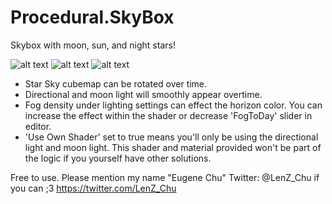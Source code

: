 # Procedural.SkyBox
Skybox with moon, sun, and night stars!

![alt text](https://raw.githubusercontent.com/shadowlenz/Procedural.SkyBox/master/examplePic1.png)
![alt text](https://raw.githubusercontent.com/shadowlenz/Procedural.SkyBox/master/examplePic2.png)
![alt text](https://raw.githubusercontent.com/shadowlenz/Procedural.SkyBox/master/examplePic3.png)
 
 - Star Sky cubemap can be rotated over time.
 - Directional and moon light will smoothly appear overtime.
 - Fog density under lighting settings can effect the horizon color. You can increase the effect within the shader or decrease 'FogToDay' slider in editor.  
 - 'Use Own Shader' set to true means you'll only be using the directional light and moon light. This shader and material provided won't be part of the logic if you yourself have other solutions.

Free to use. Please mention my name "Eugene Chu" Twitter: @LenZ_Chu if you can ;3
https://twitter.com/LenZ_Chu

